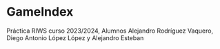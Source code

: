 # GameIndex
 Práctica RIWS curso 2023/2024, Alumnos Alejandro Rodríguez Vaquero, Diego Antonio López López y Alejandro Esteban
